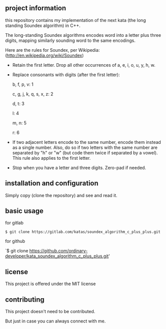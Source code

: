 project information
-------------------

 this repository contains my implementation of the next kata
 (the long standing Soundex algorithm) in C++.
 
 The long-standing Soundex algorithms 
 encodes word into a letter
 plus three digits, mapping similarly sounding word to the same encodings.

 Here are the rules for Soundex, per Wikipedia:
 (http://en.wikipedia.org/wiki/Soundex) 

 *  Retain the first letter. 
    Drop all other occurrences of a, e, i, o, u, y, h, w.

 *  Replace consonants with digits (after the first letter):
     
     b, f, p, v: 1

     c, g, j, k, q, s, x, z: 2

     d, t: 3

     l: 4

     m, n: 5

     r: 6

 * If two adjacent letters encode to the same number, encode them instead
   as a single number. Also, do so if two letters with the same number are
   separated by "h" or "w" (but code them twice if separated by a vowel).
   This rule also applies to the first letter.

 * Stop when you have a letter and three digits. Zero-pad if needed.


installation and configuration
------------------------------

 Simply copy (clone the repository) and see and read it.


basic usage
-----------
 
 for gitlab

 `$ git clone https://gitlab.com/katas/soundex_algorithm_c_plus_plus.git`

 for github

 `$ git clone
 https://github.com/ordinary-developer/kata_soundex_algorithm_c_plus_plus.git'


license
-------

 This project is offered under the MIT license


contributing
------------

 This project doesn't need to be contributed.

 But just in case you can always connect with me.

